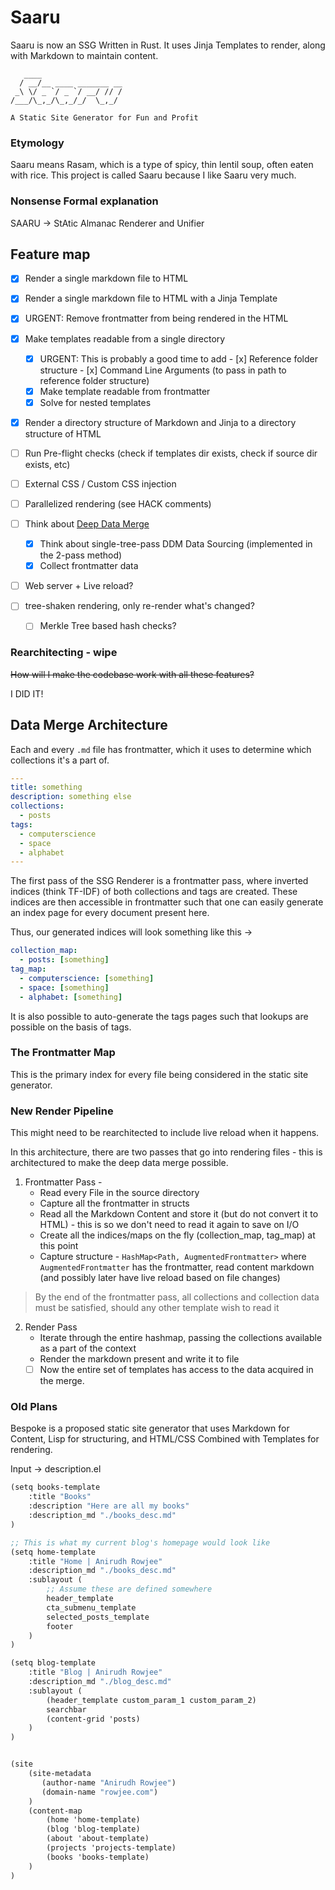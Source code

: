 # Saaru

Saaru is now an SSG Written in Rust. It uses Jinja Templates to render, along with Markdown to maintain content.

```
   ____
  / __/__ ____ _______ __
 _\ \/ _ `/ _ `/ __/ // /
/___/\_,_/\_,_/_/  \_,_/

A Static Site Generator for Fun and Profit
```

### Etymology

Saaru means Rasam, which is a type of spicy, thin lentil soup, often eaten with rice. This project is called Saaru because I like Saaru very much.

### Nonsense Formal explanation

SAARU -> StAtic Almanac Renderer and Unifier

## Feature map

- [x] Render a single markdown file to HTML
- [x] Render a single markdown file to HTML with a Jinja Template
- [x] URGENT: Remove frontmatter from being rendered in the HTML
- [x] Make templates readable from a single directory
  - [x] URGENT: This is probably a good time to add - [x] Reference folder structure - [x] Command Line Arguments (to pass in path to reference folder structure)
  - [x] Make template readable from frontmatter
  - [x] Solve for nested templates
- [x] Render a directory structure of Markdown and Jinja to a directory structure of HTML
- [ ] Run Pre-flight checks (check if templates dir exists, check if source dir exists, etc)
- [ ] External CSS / Custom CSS injection
- [ ] Parallelized rendering (see HACK comments)

- [ ] Think about [Deep Data Merge](https://www.11ty.dev/docs/data/)

  - [x] Think about single-tree-pass DDM Data Sourcing (implemented in the 2-pass method)
  - [x] Collect frontmatter data

- [ ] Web server + Live reload?
- [ ] tree-shaken rendering, only re-render what's changed?
  - [ ] Merkle Tree based hash checks?

### Rearchitecting - wipe

~~How will I make the codebase work with all these features?~~

I DID IT!

## Data Merge Architecture

Each and every `.md` file has frontmatter, which it uses to determine which collections it's a part of.

```yaml
---
title: something
description: something else
collections:
  - posts
tags:
  - computerscience
  - space
  - alphabet
---
```

The first pass of the SSG Renderer is a frontmatter pass, where inverted indices (think TF-IDF) of both collections and tags are created. These indices are then accessible in frontmatter such that one can easily generate an index page for every document present here.

Thus, our generated indices will look something like this ->

```yaml
collection_map:
  - posts: [something]
tag_map:
  - computerscience: [something]
  - space: [something]
  - alphabet: [something]
```

It is also possible to auto-generate the tags pages such that lookups are possible on the basis of tags.

### The Frontmatter Map

This is the primary index for every file being considered in the static site generator.

### New Render Pipeline

This might need to be rearchitected to include live reload when it happens.

In this architecture, there are two passes that go into rendering files - this is architectured to make the deep data merge possible.

1. Frontmatter Pass -
   - Read every File in the source directory
   - Capture all the frontmatter in structs
   - Read all the Markdown Content and store it (but do not convert it to HTML) - this is so we don't need to read it again to save on I/O
   - Create all the indices/maps on the fly (collection_map, tag_map) at this point
   - Capture structure - `HashMap<Path, AugmentedFrontmatter>` where `AugmentedFrontmatter` has the frontmatter, read content markdown (and possibly later have live reload based on file changes)

> By the end of the frontmatter pass, all collections and collection data must be satisfied, should any other template wish to read it

2. Render Pass
   - Iterate through the entire hashmap, passing the collections available as a part of the context
   - Render the markdown present and write it to file
   - [ ] Now the entire set of templates has access to the data acquired in the merge.

### Old Plans

Bespoke is a proposed static site generator that uses Markdown for Content, Lisp for structuring, and HTML/CSS Combined with Templates for rendering.

Input -> description.el

```scheme
(setq books-template
    :title "Books"
    :description "Here are all my books"
    :description_md "./books_desc.md"
)

;; This is what my current blog's homepage would look like
(setq home-template
    :title "Home | Anirudh Rowjee"
    :description_md "./books_desc.md"
    :sublayout (
        ;; Assume these are defined somewhere
        header_template
        cta_submenu_template
        selected_posts_template
        footer
    )
)

(setq blog-template
    :title "Blog | Anirudh Rowjee"
    :description_md "./blog_desc.md"
    :sublayout (
        (header_template custom_param_1 custom_param_2)
        searchbar
        (content-grid 'posts)
    )
)


(site
    (site-metadata
       (author-name "Anirudh Rowjee")
       (domain-name "rowjee.com")
    )
    (content-map
        (home 'home-template)
        (blog 'blog-template)
        (about 'about-template)
        (projects 'projects-template)
        (books 'books-template)
    )
)
```
